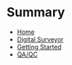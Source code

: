# Summary

* [Home](README.md)
* [Digital Surveyor](digital-surveyor/README.md)
* [Getting Started](getting-started/README.md)
* [QA/QC](qaqc/README.md) 